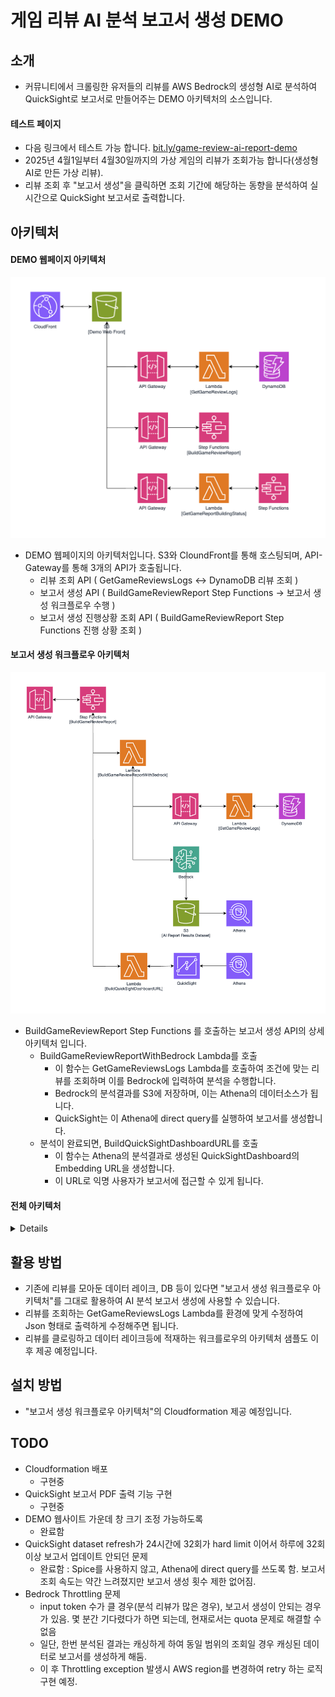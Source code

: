 # 게임 리뷰 AI 분석 보고서 생성 DEMO

## 소개

- 커뮤니티에서 크롤링한 유저들의 리뷰를 AWS Bedrock의 생성형 AI로 분석하여 QuickSight로 보고서로 만들어주는 DEMO 아키텍처의 소스입니다.

#### 테스트 페이지
- 다음 링크에서 테스트 가능 합니다.
[bit.ly/game-review-ai-report-demo](https://bit.ly/game-review-ai-report-demo)
- 2025년 4월1일부터 4월30일까지의 가상 게임의 리뷰가 조회가능 합니다(생성형 AI로 만든 가상 리뷰).
- 리뷰 조회 후 "보고서 생성"을 클릭하면 조회 기간에 해당하는 동향을 분석하여 실시간으로 QuickSight 보고서로 출력합니다.

## 아키텍처

#### DEMO 웹페이지 아키텍처
<img src="images/arch-1.png" width=700/>

- DEMO 웹페이지의 아키텍처입니다. S3와 CloundFront를 통해 호스팅되며, API-Gateway를 통해 3개의 API가 호출됩니다.
  - 리뷰 조회 API ( GetGameReviewsLogs <-> DynamoDB 리뷰 조회 )
  - 보고서 생성 API (  BuildGameReviewReport Step Functions -> 보고서 생성 워크플로우 수행 )
  - 보고서 생성 진행상황 조회 API ( BuildGameReviewReport Step Functions 진행 상황 조회 )

#### 보고서 생성 워크플로우 아키텍처
<img src="images/arch-2.png"  width=700/>

- BuildGameReviewReport Step Functions 를 호출하는 보고서 생성 API의 상세 아키텍처 입니다.
  - BuildGameReviewReportWithBedrock Lambda를 호출
    - 이 함수는 GetGameReviewsLogs Lambda를 호출하여 조건에 맞는 리뷰를 조회하며 이를 Bedrock에 입력하여 분석을 수행합니다.
    - Bedrock의 분석결과를 S3에 저장하며, 이는 Athena의 데이터소스가 됩니다.
    - QuickSight는 이 Athena에 direct query를 실행하여 보고서를 생성합니다.
  - 분석이 완료되면, BuildQuickSightDashboardURL를 호출
    - 이 함수는 Athena의 분석결과로 생성된 QuickSightDashboard의 Embedding URL을 생성합니다.
    - 이 URL로 익명 사용자가 보고서에 접근할 수 있게 됩니다.

#### 전체 아키텍처
<details>
<img src="images/arch-3.png"/>
</details>

## 활용 방법
- 기존에 리뷰를 모아둔 데이터 레이크, DB 등이 있다면 "보고서 생성 워크플로우 아키텍처"를 그대로 활용하여 AI 분석 보고서 생성에 사용할 수 있습니다.
- 리뷰를 조회하는 GetGameReviewsLogs Lambda를 환경에 맞게 수정하여 Json 형태로 출력하게 수정해주면 됩니다.
- 리뷰를 클로링하고 데이터 레이크등에 적재하는 워크를로우의 아키텍처 샘플도 이 후 제공 예정입니다.

## 설치 방법
- "보고서 생성 워크플로우 아키텍처"의 Cloudformation 제공 예정입니다.

## TODO
- Cloudformation 배포
  - 구현중
- QuickSight 보고서 PDF 출력 기능 구현
  - 구현중
- DEMO 웹사이트 가운데 창 크기 조정 가능하도록
  - 완료함
- QuickSight dataset refresh가 24시간에 32회가 hard limit 이어서 하루에 32회 이상 보고서 업데이트 안되던 문제
  - 완료함 : Spice를 사용하지 않고, Athena에 direct query를 쓰도록 함. 보고서 조회 속도는 약간 느려졌지만 보고서 생성 횟수 제한 없어짐.
- Bedrock Throttling 문제
  - input token 수가 클 경우(분석 리뷰가 많은 경우), 보고서 생성이 안되는 경우가 있음. 몇 분간 기다렸다가 하면 되는데, 현재로서는 quota 문제로 해결할 수 없음
  - 일단, 한번 분석된 결과는 캐싱하게 하여 동일 범위의 조회일 경우 캐싱된 데이터로 보고서를 생성하게 해둠.
  - 이 후 Throttling exception 발생시 AWS region를 변경하여 retry 하는 로직 구현 예정.

